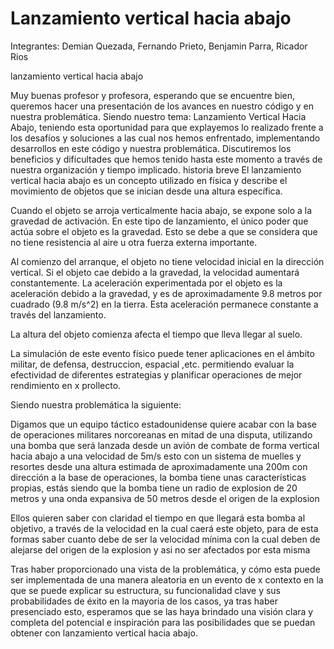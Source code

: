 # Lanzamiento vertical hacia abajo







Integrantes: Demian Quezada, Fernando Prieto, Benjamin Parra, Ricador Rios
            
            
            
            
            
            
            
            
            
            
            
            
lanzamiento vertical hacia abajo

Muy buenas profesor y profesora, esperando que se encuentre bien, queremos hacer una presentación de los avances en nuestro código y en nuestra problemática. 
Siendo nuestro tema: Lanzamiento Vertical Hacia Abajo, teniendo esta oportunidad para que explayemos lo realizado frente a los desafíos y soluciones a las cual nos hemos enfrentado, implementando desarrollos en este código y nuestra problemática. 
Discutiremos los beneficios y dificultades que hemos tenido hasta este momento a través de nuestra organización y tiempo implicado. 
historia breve
El lanzamiento vertical hacia abajo es un concepto utilizado en física y describe el movimiento de objetos que se inician desde una altura específica.

Cuando el objeto se arroja verticalmente hacia abajo, se expone solo a la gravedad de activación. En este tipo de lanzamiento, el único poder que actúa sobre el objeto es la gravedad. Esto se debe a que se considera que no tiene resistencia al aire u otra fuerza externa importante.

Al comienzo del arranque, el objeto no tiene velocidad inicial en la dirección vertical. Si el objeto cae debido a la gravedad, la velocidad aumentará constantemente. La aceleración experimentada por el objeto es la aceleración debido a la gravedad, y es de aproximadamente 9.8 metros por cuadrado (9.8 m/s^2) en la tierra. Esta aceleración permanece constante a través del lanzamiento.

La altura del objeto comienza afecta el tiempo que lleva llegar al suelo.

La simulación de este evento físico puede tener aplicaciones en el ámbito militar, de defensa, destruccion, espacial ,etc. permitiendo evaluar la efectividad de diferentes estrategias y planificar operaciones de mejor rendimiento en x prollecto.

Siendo nuestra problemática la siguiente:

Digamos que un equipo táctico estadounidense quiere acabar con la base de operaciones militares norcoreanas en mitad de una disputa, utilizando una bomba que será lanzada desde un avión de combate de forma vertical hacia abajo a una velocidad de 5m/s esto con un sistema de muelles y resortes desde una altura estimada de aproximadamente una 200m con dirección a la base de operaciones, la bomba tiene unas características propias, estás siendo que la bomba tiene un radio de explosion de 20 metros y una onda expansiva de 50 metros desde el origen de la explosion

Ellos quieren saber con claridad el tiempo en que llegará esta bomba al objetivo, a través de la velocidad en la cual caerá este objeto, para de esta formas saber cuanto debe de ser la velocidad mínima con la cual deben de alejarse del origen de la explosion y asi no ser afectados por esta misma
 
Tras haber proporcionado una vista de la problemática, y cómo esta puede ser implementada de una manera aleatoria en un evento de x contexto en la que se puede explicar su estructura, su funcionalidad clave y sus probabilidades de éxito en la mayoria de los casos, ya tras haber presenciado esto, esperamos que se las haya brindado una visión clara y completa del potencial e inspiración para las posibilidades que se puedan obtener con lanzamiento vertical hacia abajo.
